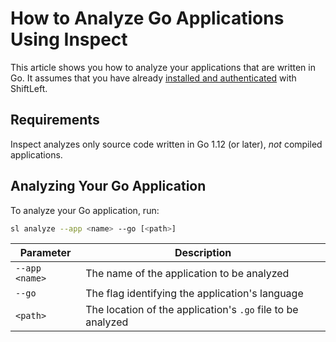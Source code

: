 # How to Analyze Go Applications Using Inspect

This article shows you how to analyze your applications that are written in Go. It assumes that you have already [installed and authenticated](/inspect/getting-started/getting-started.md) with ShiftLeft.

## Requirements

Inspect analyzes only source code written in Go 1.12 (or later), *not* compiled applications.

## Analyzing Your Go Application

To analyze your Go application, run:

```bash
sl analyze --app <name> --go [<path>]
```

| Parameter | Description |
| - | - |
| `--app <name>` | The name of the application to be analyzed |
| `--go` | The flag identifying the application's language |
| `<path>` | The location of the application's `.go` file to be analyzed |
